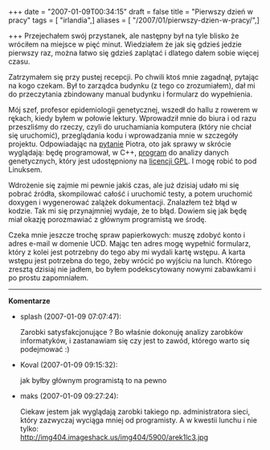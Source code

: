+++
date = "2007-01-09T00:34:15"
draft = false
title = "Pierwszy dzień w pracy"
tags = [ "irlandia",]
aliases = [ "/2007/01/pierwszy-dzien-w-pracy/",]

+++
Przejechałem swój przystanek, ale następny był na tyle blisko że wróciłem na
miejsce w pięć minut. Wiedziałem że jak się gdzieś jedzie pierwszy raz, można
łatwo się gdzieś zaplątać i dlatego dałem sobie więcej czasu.

Zatrzymałem się przy pustej recepcji. Po chwili ktoś mnie zagadnął, pytając na
kogo czekam. Był to zarządca budynku (z tego co zrozumiałem), dał mi do
przeczytania zbindowany manual budynku i formularz do wypełnienia.

Mój szef, profesor epidemiologii genetycznej, wszedł do hallu z rowerem
w rękach, kiedy byłem w połowie lektury. Wprowadził mnie do biura i od razu
przeszliśmy do rzeczy, czyli do uruchamiania komputera (który nie chciał się
uruchomić), przeglądania kodu i wprowadzania mnie w szczegóły projektu.
Odpowiadając na
[pytanie](http://automaciej.jogger.pl/2007/01/07/dwupoziomowe-mieszkanie/)
Piotra, oto jak sprawy w skrócie wyglądają: będę programował, w C++,
[program](http://www.ucd.ie/genepi/software.html) do analizy danych
genetycznych, który jest udostępniony na [licencji
GPL](http://www.gnu.org/licenses/gpl.html). I mogę robić to pod Linuksem.

Wdrożenie się zajmie mi pewnie jakiś czas, ale już dzisiaj udało mi się pobrać
źródła, skompilować całość i uruchomić testy, a potem uruchomić doxygen i
wygenerować zalążek dokumentacji. Znalazłem też błąd w kodzie. Tak mi się
przynajmniej wydaje, że to błąd. Dowiem się jak będę miał okazję porozmawiać z
głównym programistą we środę.

Czeka mnie jeszcze trochę spraw papierkowych: muszę zdobyć konto i adres
e-mail w domenie UCD. Mając ten adres mogę wypełnić formularz, który z kolei
jest potrzebny do tego aby mi wydali kartę wstępu. A karta wstępu jest
potrzebna do tego, żeby wrócić po wyjściu na lunch. Którego zresztą dzisiaj
nie jadłem, bo byłem podekscytowany nowymi zabawkami i po prostu zapomniałem.

----
**Komentarze**

* splash (2007-01-09 07:07:47): <p>Zarobki satysfakcjonujące ? Bo właśnie
  dokonuję analizy zarobków informatyków, i zastanawiam się czy jest to zawód,
  którego warto się podejmować :)</p>
* Koval (2007-01-09 09:15:32): <p>jak byłby głównym programistą to na pewno</p>
* maks (2007-01-09 09:27:24): <p>Ciekaw jestem jak wyglądają zarobki takiego np.
  administratora sieci, który zazwyczaj wyciąga mniej od programisty. A w
  kwestii lunchu i nie tylko:<br />
  http://img404.imageshack.us/img404/5900/arek1lc3.jpg</p>
